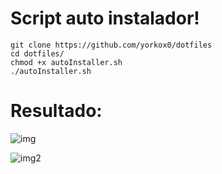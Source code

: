 # Script auto instalador!

```
git clone https://github.com/yorkox0/dotfiles
cd dotfiles/
chmod +x autoInstaller.sh
./autoInstaller.sh
```
# Resultado:

![img](https://i.ibb.co/WGCLxGw/img.png)

![img2](https://i.ibb.co/rkqmzq5/2021-10-18-161232-1920x1080-scrot.png)
